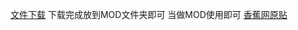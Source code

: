 [文件下载](https://gamebanana.com/dl/1182497)
下载完成放到MOD文件夹即可
当做MOD使用即可
[香蕉网原贴](https://gamebanana.com/mods/485763)